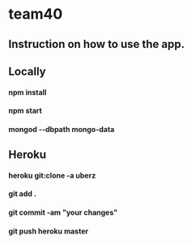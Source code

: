 # team40

## Instruction on how to use the app.
## Locally

#### npm install
#### npm start
#### mongod --dbpath mongo-data


## Heroku

#### heroku git:clone -a uberz
#### git add .
#### git commit -am "your changes"
#### git push heroku master
